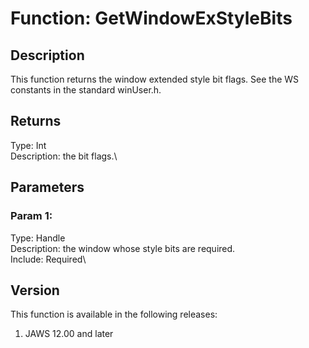# Function: GetWindowExStyleBits

## Description

This function returns the window extended style bit flags. See the WS
constants in the standard winUser.h.

## Returns

Type: Int\
Description: the bit flags.\

## Parameters

### Param 1:

Type: Handle\
Description: the window whose style bits are required.\
Include: Required\

## Version

This function is available in the following releases:

1.  JAWS 12.00 and later
